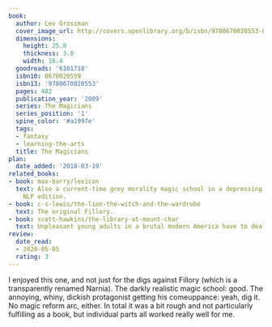 ```yaml
---
book:
  author: Lev Grossman
  cover_image_url: http://covers.openlibrary.org/b/isbn/9780670020553-L.jpg
  dimensions:
    height: 25.0
    thickness: 3.8
    width: 16.4
  goodreads: '6101718'
  isbn10: 0670020559
  isbn13: '9780670020553'
  pages: 402
  publication_year: '2009'
  series: The Magicians
  series_position: '1'
  spine_color: '#a1997e'
  tags:
  - fantasy
  - learning-the-arts
  title: The Magicians
plan:
  date_added: '2018-03-19'
related_books:
- book: max-barry/lexicon
  text: Also a current-time grey morality magic school in a depressing and grim world,
    NLP edition.
- book: c-s-lewis/the-lion-the-witch-and-the-wardrobe
  text: The original Fillory.
- book: scott-hawkins/the-library-at-mount-char
  text: Unpleasant young adults in a brutal modern America have to deal with magic and cruelty.
review:
  date_read:
  - 2020-05-05
  rating: 3
---
```


I enjoyed this one, and not just for the digs against Fillory (which is a transparently renamed Narnia). The darkly
realistic magic school: good. The annoying, whiny, dickish protagonist getting his comeuppance: yeah, dig it. No magic
reform arc, either. In total it was a bit rough and not particularly fulfilling as a book, but individual parts all
worked really well for me.
